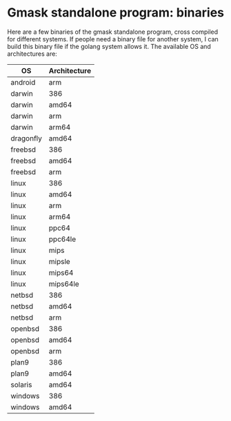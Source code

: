 Gmask standalone program: binaries
========

Here are a few binaries of the gmask standalone program, cross compiled for different systems. If people need a binary file for another system, I can build this binary file if the golang system allows it. The available OS and architectures are:

| OS | Architecture |
|----|--------------|
| android | arm |
| darwin | 386 |
| darwin | amd64 |
| darwin | arm |
| darwin | arm64 |
| dragonfly | amd64 |
| freebsd | 386 |
| freebsd | amd64 |
| freebsd | arm |
| linux | 386 |
| linux | amd64 |
| linux | arm |
| linux | arm64 |
| linux | ppc64 |
| linux | ppc64le |
| linux | mips |
| linux | mipsle |
| linux | mips64 |
| linux | mips64le |
| netbsd | 386 |
| netbsd | amd64 |
| netbsd | arm |
| openbsd | 386 |
| openbsd | amd64 |
| openbsd | arm |
| plan9 | 386 |
| plan9 | amd64 |
| solaris | amd64 |
| windows | 386 |
| windows | amd64 |

